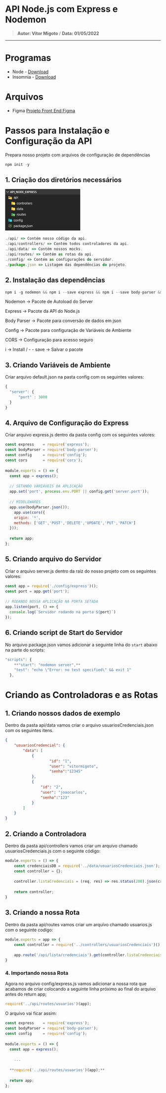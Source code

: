 # API Node.js com Express e Nodemon

> **Autor: Vitor Migoto** / **Data: 01/05/2022**
------------
# Programas

- Node - [Download](https://nodejs.org/en/)
- Insomnia - [Download](https://insomnia.rest/download)

# Arquivos
- Figma [Projeto Front End Figma](https://www.figma.com/file/f4a3S9cEi2JanawOzRe2RP/Login?node-id=2%3A3)

# Passos para Instalação e Configuração da API

Prepara nosso projeto com arquivos de configuração de dependências

```jsx
npm init -y
```

## 1. Criação dos diretórios necessários

![Untitled](docs/Untitled.png)

```jsx
./api/ => Contém nosso código da api.
./api/controllers/ => Contém todos controladores da api.
./api/data/ => Contém nossos mocks.
./api/routes/ => Contém as rotas da api.
./config/ => Contém as configurações do servidor.
./package.json => Listagem das dependências do projeto.
```

## 2. Instalação das dependências

```jsx
npm i -g nodemon && npm i --save express && npm i --save body-parser && npm i --save config && npm i --save cors
```

Nodemon → Pacote de Autoload do Server

Express → Pacote da API do Node.js

Body Parser → Pacote para conversão de dados em json

Config → Pacote para configuração de Variáveis de Ambiente

CORS → Configuração para acesso seguro

i → Install / - - save → Salvar o pacote

## 3. Criando Variáveis de Ambiente

Criar arquivo default.json na pasta config com os seguintes valores:

```jsx
{
  "server": {
      "port" : 3000
  }
}
```

## 4. Arquivo de Configuração do Express

Criar arquivo express.js dentro da pasta config com os seguintes valores:

```jsx
const express    = require('express');
const bodyParser = require('body-parser');
const config     = require('config');
const cors       = require('cors');

module.exports = () => {
  const app = express();

  // SETANDO VARIÁVEIS DA APLICAÇÃO
  app.set('port', process.env.PORT || config.get('server.port'));

  // MIDDLEWARES
  app.use(bodyParser.json());
	app.use(cors({
    origin: '*',
    methods: ['GET','POST','DELETE','UPDATE','PUT','PATCH']
  }));

  return app;
};
```

## 5. Criando arquivo do Servidor

Criar o arquivo server.js dentro da raiz do nosso projeto com os seguintes valores:

```jsx
const app = require('./config/express')();
const port = app.get('port');

// RODANDO NOSSA APLICAÇÃO NA PORTA SETADA
app.listen(port, () => {
  console.log(`Servidor rodando na porta ${port}`)
});
```

## 6. Criando script de Start do Servidor

No arquivo package.json vamos adicionar a seguinte linha do `start` abaixo na parte do scripts:

```jsx
"scripts": {
    **"start": "nodemon server",**
    "test": "echo \"Error: no test specified\" && exit 1"
  },
```

# Criando as Controladoras e as Rotas

## 1. Criando nossos dados de exemplo

Dentro da pasta api/data vamos criar o arquivo usuariosCredenciais.json com os seguintes itens.

```json
{
    "usuariosCredencial": {
        "data": [
            {
		            "id": "1",
		            "user": "vitormigoto",
		            "senha":"12345"
            },
            {
                "id": "2",
                "user": "joaocarlos",
                "senha":"123"
            }
        ]
    }
}
```

## 2. Criando a Controladora

Dentro da pasta api/controllers vamos criar um arquivo chamado usuariosCredenciais.js com o seguinte código:

```jsx
module.exports = () => {
    const credenciaisDB = require('../data/usuariosCredenciais.json');
    const controller = {};
  
    controller.listaCredenciais = (req, res) => res.status(200).json(credenciaisDB);
  
    return controller;
}
```

## 3. Criando a nossa Rota

Dentro da pasta api/routes vamos criar um arquivo chamado usuarios.js com o seguinte codigo:

```jsx
module.exports = app => {
    const controller = require('../controllers/usuariosCredenciais')();
  
    app.route('/api/lista/credenciais').get(controller.listaCredenciais);
}
```

### 4. Importando nossa Rota

Agora no arquivo config/express.js vamos adicionar a nossa rota que acabamos de criar colocando a seguinte linha próximo ao final do arquivo antes do return app;

```jsx
require('../api/routes/usuarios')(app);
```

O arquivo vai ficar assim:

```jsx
const express    = require('express');
const bodyParser = require('body-parser');
const config     = require('config');

module.exports = () => {
  const app = express();

	...

  **require('../api/routes/usuarios')(app);**

  return app;
};
```
